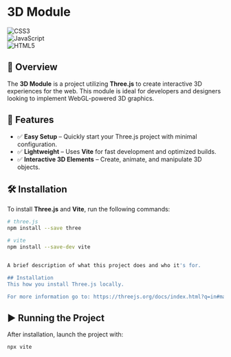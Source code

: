 # 3D Module  

![CSS3](https://img.shields.io/badge/CSS3-1572B6?style=for-the-badge&logo=css3&logoColor=white)  
![JavaScript](https://img.shields.io/badge/JavaScript-323330?style=for-the-badge&logo=javascript&logoColor=F7DF1E)  
![HTML5](https://img.shields.io/badge/HTML5-E34F26?style=for-the-badge&logo=html5&logoColor=white)  

## 📌 Overview  

The **3D Module** is a project utilizing **Three.js** to create interactive 3D experiences for the web. This module is ideal for developers and designers looking to implement WebGL-powered 3D graphics.  

## 🚀 Features  

- ✅ **Easy Setup** – Quickly start your Three.js project with minimal configuration.  
- ✅ **Lightweight** – Uses **Vite** for fast development and optimized builds.  
- ✅ **Interactive 3D Elements** – Create, animate, and manipulate 3D objects.  

## 🛠️ Installation  

To install **Three.js** and **Vite**, run the following commands:  

```bash
# three.js
npm install --save three

# vite
npm install --save-dev vite


A brief description of what this project does and who it's for.

## Installation
This how you install Three.js locally. 

For more information go to: https://threejs.org/docs/index.html?q=in#manual/en/introduction/Installation

````
## ▶️ Running the Project  

After installation, launch the project with:
````
npx vite
````
